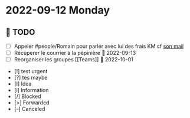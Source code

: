 # 2022-09-12 Monday

## 📆 TODO
- [ ] Appeler #people/Romain pour parler avec lui des frais KM cf [son mail](message://<PR1P264MB2174D878485FD3172F04509BCC459@PR1P264MB2174.FRAP264.PROD.OUTLOOK.COM>)
- [ ] Récuperer le courrier à la pépinière 📅 2022-09-13 
- [ ] Reorganiser les groupes [[Teams]] 📅 2022-10-01
- [!] test urgent
- [?] tes maybe
- [I] Idea
- [i] Information
- [/] Blocked
- [>] Forwarded
- [-] Canceled